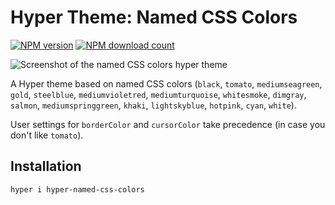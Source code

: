 # Hyper Theme: Named CSS Colors

[![NPM version](https://img.shields.io/npm/v/hyper-named-css-colors.svg?style=flat-square)](https://www.npmjs.com/hyper-named-css-colors) [![NPM download count](https://img.shields.io/npm/dm/hyper-named-css-colors.svg?style=flat-square)](https://www.npmjs.com/hyper-named-css-colors)

![Screenshot of the named CSS colors hyper theme](https://file-ddlybblyep.now.sh)

A Hyper theme based on named CSS colors (`black`, `tomato`, `mediumseagreen`, `gold`, `steelblue`, `mediumvioletred`, `mediumturquoise`, `whitesmoke`, `dimgray`, `salmon`, `mediumspringgreen`, `khaki`, `lightskyblue`, `hotpink`, `cyan`, `white`).

User settings for `borderColor` and `cursorColor` take precedence (in case you don't like `tomato`).

## Installation

```sh
hyper i hyper-named-css-colors
```
